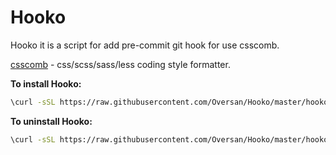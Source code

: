 Hooko
=====

Hooko it is a script for add pre-commit git hook for use csscomb.

[csscomb](https://github.com/csscomb/csscomb.js) - css/scss/sass/less coding style formatter.

**To install Hooko:**

```bash
\curl -sSL https://raw.githubusercontent.com/Oversan/Hooko/master/hooko.sh | bash -s stable
```

**To uninstall Hooko:**

```bash
\curl -sSL https://raw.githubusercontent.com/Oversan/Hooko/master/hooko-uninstall.sh | bash -s stable
```
